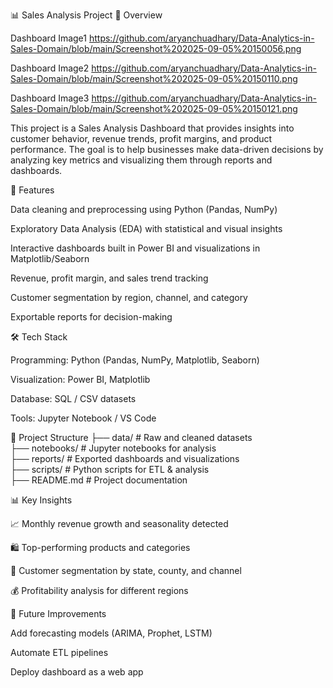 📊 Sales Analysis Project
📌 Overview

Dashboard Image1
https://github.com/aryanchuadhary/Data-Analytics-in-Sales-Domain/blob/main/Screenshot%202025-09-05%20150056.png

Dashboard Image2
https://github.com/aryanchuadhary/Data-Analytics-in-Sales-Domain/blob/main/Screenshot%202025-09-05%20150110.png

Dashboard Image3
https://github.com/aryanchuadhary/Data-Analytics-in-Sales-Domain/blob/main/Screenshot%202025-09-05%20150121.png

This project is a Sales Analysis Dashboard that provides insights into customer behavior, revenue trends, profit margins, and product performance.
The goal is to help businesses make data-driven decisions by analyzing key metrics and visualizing them through reports and dashboards.

🚀 Features

Data cleaning and preprocessing using Python (Pandas, NumPy)

Exploratory Data Analysis (EDA) with statistical and visual insights

Interactive dashboards built in Power BI and visualizations in Matplotlib/Seaborn

Revenue, profit margin, and sales trend tracking

Customer segmentation by region, channel, and category

Exportable reports for decision-making

🛠️ Tech Stack

Programming: Python (Pandas, NumPy, Matplotlib, Seaborn)

Visualization: Power BI, Matplotlib

Database: SQL / CSV datasets

Tools: Jupyter Notebook / VS Code

📂 Project Structure
├── data/                 # Raw and cleaned datasets  
├── notebooks/            # Jupyter notebooks for analysis  
├── reports/              # Exported dashboards and visualizations  
├── scripts/              # Python scripts for ETL & analysis  
├── README.md             # Project documentation  

📊 Key Insights

📈 Monthly revenue growth and seasonality detected

🛍️ Top-performing products and categories

👥 Customer segmentation by state, county, and channel

💰 Profitability analysis for different regions

📌 Future Improvements

Add forecasting models (ARIMA, Prophet, LSTM)

Automate ETL pipelines

Deploy dashboard as a web app
